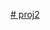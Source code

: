 [# proj2](https://www.figma.com/file/DI5Qg0p0Y0Tr3mQXg5ccD7/Apollo-Hospital?type=design&node-id=0%3A1&t=WB7F8gTaKcNpbTtt-1)
